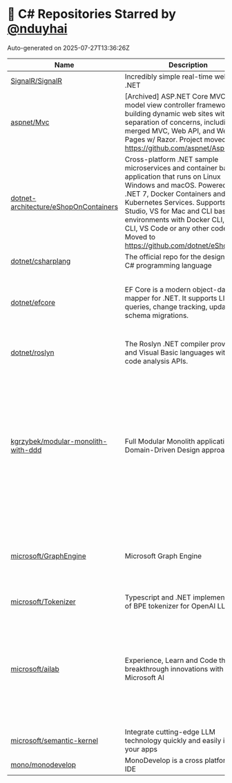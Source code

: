 # 🌟 C# Repositories Starred by [@nduyhai](https://github.com/nduyhai)

Auto-generated on 2025-07-27T13:36:26Z

| Name | Description | Topics |
|------|-------------|-------|
| [SignalR/SignalR](https://github.com/SignalR/SignalR) | Incredibly simple real-time web for .NET | [asp](https://github.com/topics/asp), [c-sharp](https://github.com/topics/c-sharp), [signalr](https://github.com/topics/signalr) |
| [aspnet/Mvc](https://github.com/aspnet/Mvc) | [Archived] ASP.NET Core MVC is a model view controller framework for building dynamic web sites with clean separation of concerns, including the merged MVC, Web API, and Web Pages w/ Razor. Project moved to https://github.com/aspnet/AspNetCore | [aspnet-product](https://github.com/topics/aspnet-product) |
| [dotnet-architecture/eShopOnContainers](https://github.com/dotnet-architecture/eShopOnContainers) | Cross-platform .NET sample microservices and container based application that runs on Linux Windows and macOS. Powered by .NET 7, Docker Containers and Azure Kubernetes Services. Supports Visual Studio, VS for Mac and CLI based environments with Docker CLI, dotnet CLI, VS Code or any other code editor. Moved to https://github.com/dotnet/eShop. | [ddd](https://github.com/topics/ddd), [ddd-patterns](https://github.com/topics/ddd-patterns), [docker](https://github.com/topics/docker), [microservices](https://github.com/topics/microservices), [netcore](https://github.com/topics/netcore), [spa](https://github.com/topics/spa), [windowscontainers](https://github.com/topics/windowscontainers), [xamarin](https://github.com/topics/xamarin) |
| [dotnet/csharplang](https://github.com/dotnet/csharplang) | The official repo for the design of the C# programming language | [csharp](https://github.com/topics/csharp), [language-design](https://github.com/topics/language-design) |
| [dotnet/efcore](https://github.com/dotnet/efcore) | EF Core is a modern object-database mapper for .NET. It supports LINQ queries, change tracking, updates, and schema migrations. | [aspnet-product](https://github.com/topics/aspnet-product), [c-sharp](https://github.com/topics/c-sharp), [database](https://github.com/topics/database), [dotnet-core](https://github.com/topics/dotnet-core), [dotnet-framework](https://github.com/topics/dotnet-framework), [dotnet-standard](https://github.com/topics/dotnet-standard), [entity-framework](https://github.com/topics/entity-framework), [hacktoberfest](https://github.com/topics/hacktoberfest), [orm](https://github.com/topics/orm) |
| [dotnet/roslyn](https://github.com/dotnet/roslyn) | The Roslyn .NET compiler provides C# and Visual Basic languages with rich code analysis APIs. | [csharp](https://github.com/topics/csharp), [hacktoberfest](https://github.com/topics/hacktoberfest), [roslyn](https://github.com/topics/roslyn), [visual-basic](https://github.com/topics/visual-basic), [visual-studio](https://github.com/topics/visual-studio) |
| [kgrzybek/modular-monolith-with-ddd](https://github.com/kgrzybek/modular-monolith-with-ddd) | Full Modular Monolith application with Domain-Driven Design approach. | [architecture](https://github.com/topics/architecture), [clean-architecture](https://github.com/topics/clean-architecture), [clean-code](https://github.com/topics/clean-code), [cqrs](https://github.com/topics/cqrs), [ddd](https://github.com/topics/ddd), [ddd-architecture](https://github.com/topics/ddd-architecture), [ddd-cqrs](https://github.com/topics/ddd-cqrs), [ddd-example](https://github.com/topics/ddd-example), [design-patterns](https://github.com/topics/design-patterns), [design-systems](https://github.com/topics/design-systems), [domain-driven-design](https://github.com/topics/domain-driven-design), [dotnet](https://github.com/topics/dotnet), [dotnetcore](https://github.com/topics/dotnetcore), [entity-framework-core](https://github.com/topics/entity-framework-core), [event-sourcing](https://github.com/topics/event-sourcing), [modularity](https://github.com/topics/modularity), [monolith](https://github.com/topics/monolith), [rest](https://github.com/topics/rest), [rest-api](https://github.com/topics/rest-api), [software-architecture](https://github.com/topics/software-architecture) |
| [microsoft/GraphEngine](https://github.com/microsoft/GraphEngine) | Microsoft Graph Engine | [distributed-computing](https://github.com/topics/distributed-computing), [dotnet](https://github.com/topics/dotnet), [graph-engine](https://github.com/topics/graph-engine), [graph-query-language](https://github.com/topics/graph-query-language), [in-memory-computations](https://github.com/topics/in-memory-computations), [in-memory-storage](https://github.com/topics/in-memory-storage) |
| [microsoft/Tokenizer](https://github.com/microsoft/Tokenizer) | Typescript and .NET implementation of BPE tokenizer for OpenAI LLMs. | [ai](https://github.com/topics/ai), [gpt](https://github.com/topics/gpt), [llm](https://github.com/topics/llm), [openai](https://github.com/topics/openai), [tokenizer](https://github.com/topics/tokenizer) |
| [microsoft/ailab](https://github.com/microsoft/ailab) | Experience, Learn and Code the latest breakthrough innovations with Microsoft AI | [ai](https://github.com/topics/ai), [algorithms](https://github.com/topics/algorithms), [azure-functions](https://github.com/topics/azure-functions), [bing-search](https://github.com/topics/bing-search), [bot](https://github.com/topics/bot), [computer-vision](https://github.com/topics/computer-vision), [csharp](https://github.com/topics/csharp), [custom-vision](https://github.com/topics/custom-vision), [dnn](https://github.com/topics/dnn), [html5](https://github.com/topics/html5), [image-classification](https://github.com/topics/image-classification), [iot](https://github.com/topics/iot), [javascript](https://github.com/topics/javascript), [language-learning](https://github.com/topics/language-learning), [luis](https://github.com/topics/luis), [object-detection](https://github.com/topics/object-detection), [ocr](https://github.com/topics/ocr), [translation](https://github.com/topics/translation) |
| [microsoft/semantic-kernel](https://github.com/microsoft/semantic-kernel) | Integrate cutting-edge LLM technology quickly and easily into your apps | [ai](https://github.com/topics/ai), [artificial-intelligence](https://github.com/topics/artificial-intelligence), [llm](https://github.com/topics/llm), [openai](https://github.com/topics/openai), [sdk](https://github.com/topics/sdk) |
| [mono/monodevelop](https://github.com/mono/monodevelop) | MonoDevelop is a cross platform .NET IDE | [c-sharp](https://github.com/topics/c-sharp), [dotnet](https://github.com/topics/dotnet), [ide](https://github.com/topics/ide), [monodevelop](https://github.com/topics/monodevelop) |

